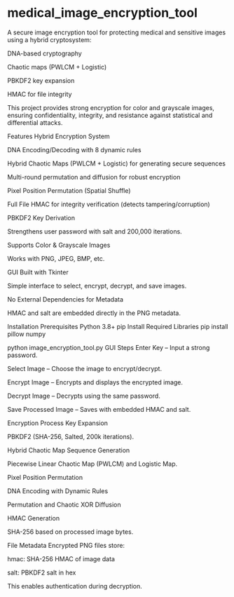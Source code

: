 # medical_image_encryption_tool
A secure image encryption tool for protecting medical and sensitive images using a hybrid cryptosystem:

 DNA-based cryptography

 Chaotic maps (PWLCM + Logistic)

 PBKDF2 key expansion

 HMAC for file integrity

This project provides strong encryption for color and grayscale images, ensuring confidentiality, integrity, and resistance against statistical and differential attacks.

 Features
 Hybrid Encryption System

DNA Encoding/Decoding with 8 dynamic rules

Hybrid Chaotic Maps (PWLCM + Logistic) for generating secure sequences

Multi-round permutation and diffusion for robust encryption

Pixel Position Permutation (Spatial Shuffle)

Full File HMAC for integrity verification (detects tampering/corruption)

 PBKDF2 Key Derivation

Strengthens user password with salt and 200,000 iterations.

 Supports Color & Grayscale Images

Works with PNG, JPEG, BMP, etc.

 GUI Built with Tkinter

Simple interface to select, encrypt, decrypt, and save images.

 No External Dependencies for Metadata

HMAC and salt are embedded directly in the PNG metadata.

Installation
 Prerequisites
Python 3.8+
pip
 Install Required Libraries
pip install pillow numpy

python image_encryption_tool.py
 GUI Steps
Enter Key – Input a strong password.

Select Image – Choose the image to encrypt/decrypt.

Encrypt Image – Encrypts and displays the encrypted image.

Decrypt Image – Decrypts using the same password.

Save Processed Image – Saves with embedded HMAC and salt.

 Encryption Process
Key Expansion

PBKDF2 (SHA-256, Salted, 200k iterations).

Hybrid Chaotic Map Sequence Generation

Piecewise Linear Chaotic Map (PWLCM) and Logistic Map.

Pixel Position Permutation

DNA Encoding with Dynamic Rules

Permutation and Chaotic XOR Diffusion

HMAC Generation

SHA-256 based on processed image bytes.

 File Metadata
Encrypted PNG files store:

 hmac: SHA-256 HMAC of image data

 salt: PBKDF2 salt in hex

This enables authentication during decryption.
